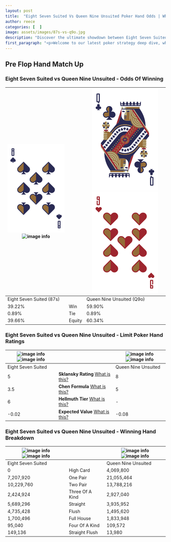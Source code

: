 ```yaml
---
layout: post
title:  "Eight Seven Suited Vs Queen Nine Unsuited Poker Hand Odds | Which Is The Better Hand In Poker? A Complete Guide"
author: reece
categories: [  ]
image: assets/images/87s-vs-q9o.jpg
description: "Discover the ultimate showdown between Eight Seven Suited and Queen Nine Unsuited in poker! Uncover the odds, strategies, and scenarios where one hand triumphs over the other. Get ready to up your poker game with this thrilling analysis."
first_paragraph: "<p>Welcome to our latest poker strategy deep dive, where we're pitting two distinct hands against each other in a high-stakes showdown: Eight Seven Suited vs Queen Nine Unsuited.</p><p>In the dynamic world of poker, every decision counts, and knowing which hand holds the upper hand is key to your success at the table.</p><p>In this article, we'll dissect these two hands, explore the scenarios where one dominates the other, and equip you with the knowledge to make strategic choices that can tip the odds in your favor.</p><p>Get ready to unravel the intriguing dynamics of these poker hands and elevate your game to new heights.</p>"
---
```




[comment]: # (sp0)

## Pre Flop Hand Match Up

<div class="table hand-ratings" markdown="1"> 



### Eight Seven Suited vs Queen Nine Unsuited - Odds Of Winning


    
| ![image info](assets/images/hand1/8.png) ![image info](assets/images/hand1/7s.png) |  | ![image info](assets/images/hand2/q.png) ![image info](assets/images/hand2/9o.png) |
| -------- | -------- | -------- |
| Eight Seven Suited (87s) |  | Queen Nine Unsuited (Q9o) |
| 39.22% | Win | 59.90% |
| 0.89% | Tie | 0.89% |
| 39.66% | Equity | 60.34% |




[comment]: # (sp1)



### Eight Seven Suited vs Queen Nine Unsuited - Limit Poker Hand Ratings


    
| ![image info](https://www.riverpairs.com/assets/images/hand1/8.png) ![image info](https://www.riverpairs.com/assets/images/hand1/7s.png) |  | ![image info](https://www.riverpairs.com/assets/images/hand2/q.png) ![image info](https://www.riverpairs.com/assets/images/hand2/9o.png) |
| -------- | -------- | -------- |
| Eight Seven Suited |  | Queen Nine Unsuited |
| 5 | **Sklansky Rating** [What is this?](/sklansky-rating-explained) | 8 |
| 3.5 | **Chen Formula** [What is this?](/chen-formula-explained) | 5 |
| 6 | **Hellmuth Tier** [What is this?](/Hellmuth-tier-explained) | - |
| -0.02 | **Expected Value** [What is this?](/expected-value-explained) | -0.08 |




[comment]: # (sp2)



### Eight Seven Suited vs Queen Nine Unsuited - Winning Hand Breakdown


    
| ![image info](https://www.riverpairs.com/assets/images/hand1/8.png) ![image info](https://www.riverpairs.com/assets/images/hand1/7s.png) |  | ![image info](https://www.riverpairs.com/assets/images/hand2/q.png) ![image info](https://www.riverpairs.com/assets/images/hand2/9o.png) |
| -------- | -------- | -------- |
| Eight Seven Suited |  | Queen Nine Unsuited |
| 0 | High Card | 4,069,800 |
| 7,207,920 | One Pair | 21,055,464 |
| 10,229,760 | Two Pair | 13,788,216 |
| 2,424,924 | Three Of A Kind | 2,927,040 |
| 5,689,296 | Straight | 3,935,952 |
| 4,735,428 | Flush | 1,495,620 |
| 1,700,496 | Full House | 1,833,948 |
| 95,040 | Four Of A Kind | 109,572 |
| 149,136 | Straight Flush | 13,980 |




[comment]: # (sp3)



</div>

[comment]: # (sp4)



[comment]: # (sp5)

